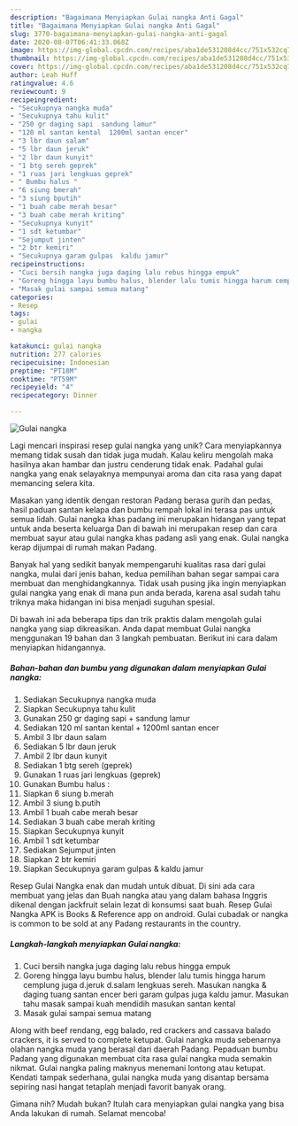 ```yaml
---
description: "Bagaimana Menyiapkan Gulai nangka Anti Gagal"
title: "Bagaimana Menyiapkan Gulai nangka Anti Gagal"
slug: 3770-bagaimana-menyiapkan-gulai-nangka-anti-gagal
date: 2020-08-07T06:41:33.068Z
image: https://img-global.cpcdn.com/recipes/aba1de531208d4cc/751x532cq70/gulai-nangka-foto-resep-utama.jpg
thumbnail: https://img-global.cpcdn.com/recipes/aba1de531208d4cc/751x532cq70/gulai-nangka-foto-resep-utama.jpg
cover: https://img-global.cpcdn.com/recipes/aba1de531208d4cc/751x532cq70/gulai-nangka-foto-resep-utama.jpg
author: Leah Huff
ratingvalue: 4.6
reviewcount: 9
recipeingredient:
- "Secukupnya nangka muda"
- "Secukupnya tahu kulit"
- "250 gr daging sapi  sandung lamur"
- "120 ml santan kental  1200ml santan encer"
- "3 lbr daun salam"
- "5 lbr daun jeruk"
- "2 lbr daun kunyit"
- "1 btg sereh geprek"
- "1 ruas jari lengkuas geprek"
- " Bumbu halus "
- "6 siung bmerah"
- "3 siung bputih"
- "1 buah cabe merah besar"
- "3 buah cabe merah kriting"
- "Secukupnya kunyit"
- "1 sdt ketumbar"
- "Sejumput jinten"
- "2 btr kemiri"
- "Secukupnya garam gulpas  kaldu jamur"
recipeinstructions:
- "Cuci bersih nangka juga daging lalu rebus hingga empuk"
- "Goreng hingga layu bumbu halus, blender lalu tumis hingga harum cemplung juga d.jeruk d.salam lengkuas sereh. Masukan nangka &amp; daging tuang santan encer beri garam gulpas juga kaldu jamur. Masukan tahu masak sampai kuah mendidih masukan santan kental"
- "Masak gulai sampai semua matang"
categories:
- Resep
tags:
- gulai
- nangka

katakunci: gulai nangka 
nutrition: 277 calories
recipecuisine: Indonesian
preptime: "PT18M"
cooktime: "PT59M"
recipeyield: "4"
recipecategory: Dinner

---
```



![Gulai nangka](https://img-global.cpcdn.com/recipes/aba1de531208d4cc/751x532cq70/gulai-nangka-foto-resep-utama.jpg)

Lagi mencari inspirasi resep gulai nangka yang unik? Cara menyiapkannya memang tidak susah dan tidak juga mudah. Kalau keliru mengolah maka hasilnya akan hambar dan justru cenderung tidak enak. Padahal gulai nangka yang enak selayaknya mempunyai aroma dan cita rasa yang dapat memancing selera kita.

Masakan yang identik dengan restoran Padang berasa gurih dan pedas, hasil paduan santan kelapa dan bumbu rempah lokal ini terasa pas untuk semua lidah. Gulai nangka khas padang ini merupakan hidangan yang tepat untuk anda beserta keluarga Dan di bawah ini merupakan resep dan cara membuat sayur atau gulai nangka khas padang asli yang enak. Gulai nangka kerap dijumpai di rumah makan Padang.

Banyak hal yang sedikit banyak mempengaruhi kualitas rasa dari gulai nangka, mulai dari jenis bahan, kedua pemilihan bahan segar sampai cara membuat dan menghidangkannya. Tidak usah pusing jika ingin menyiapkan gulai nangka yang enak di mana pun anda berada, karena asal sudah tahu triknya maka hidangan ini bisa menjadi suguhan spesial.


Di bawah ini ada beberapa tips dan trik praktis dalam mengolah gulai nangka yang siap dikreasikan. Anda dapat membuat Gulai nangka menggunakan 19 bahan dan 3 langkah pembuatan. Berikut ini cara dalam menyiapkan hidangannya.

<!--inarticleads1-->

##### Bahan-bahan dan bumbu yang digunakan dalam menyiapkan Gulai nangka:

1. Sediakan Secukupnya nangka muda
1. Siapkan Secukupnya tahu kulit
1. Gunakan 250 gr daging sapi + sandung lamur
1. Sediakan 120 ml santan kental + 1200ml santan encer
1. Ambil 3 lbr daun salam
1. Sediakan 5 lbr daun jeruk
1. Ambil 2 lbr daun kunyit
1. Sediakan 1 btg sereh (geprek)
1. Gunakan 1 ruas jari lengkuas (geprek)
1. Gunakan  Bumbu halus :
1. Siapkan 6 siung b.merah
1. Ambil 3 siung b.putih
1. Ambil 1 buah cabe merah besar
1. Sediakan 3 buah cabe merah kriting
1. Siapkan Secukupnya kunyit
1. Ambil 1 sdt ketumbar
1. Sediakan Sejumput jinten
1. Siapkan 2 btr kemiri
1. Siapkan Secukupnya garam gulpas &amp; kaldu jamur


Resep Gulai Nangka enak dan mudah untuk dibuat. Di sini ada cara membuat yang jelas dan Buah nangka atau yang dalam bahasa Inggris dikenal dengan jackfruit selain lezat di konsumsi saat buah. Resep Gulai Nangka APK is Books &amp; Reference app on android. Gulai cubadak or nangka is common to be sold at any Padang restaurants in the country. 

<!--inarticleads2-->

##### Langkah-langkah menyiapkan Gulai nangka:

1. Cuci bersih nangka juga daging lalu rebus hingga empuk
1. Goreng hingga layu bumbu halus, blender lalu tumis hingga harum cemplung juga d.jeruk d.salam lengkuas sereh. Masukan nangka &amp; daging tuang santan encer beri garam gulpas juga kaldu jamur. Masukan tahu masak sampai kuah mendidih masukan santan kental
1. Masak gulai sampai semua matang


Along with beef rendang, egg balado, red crackers and cassava balado crackers, it is served to complete ketupat. Gulai nangka muda sebenarnya olahan nangka muda yang berasal dari daerah Padang. Pepaduan bumbu Padang yang digunakan membuat cita rasa gulai nangka muda semakin nikmat. Gulai nangka paling maknyus menemani lontong atau ketupat. Kendati tampak sederhana, gulai nangka muda yang disantap bersama sepiring nasi hangat tetaplah menjadi favorit banyak orang. 

Gimana nih? Mudah bukan? Itulah cara menyiapkan gulai nangka yang bisa Anda lakukan di rumah. Selamat mencoba!
